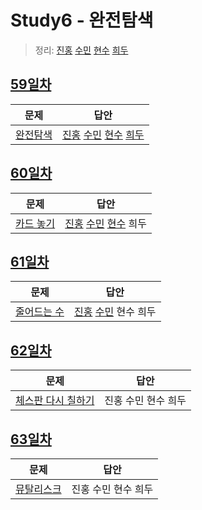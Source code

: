 # Study6 - 완전탐색
> 정리: [진홍](self_study/kjh.md) [수민](self_study/ysm.pdf) [현수](self_study/hhs.md) [희두](self_study/jhd.md)

## [59일차](Day59)

| 문제                 | 답안                |
| -------------------- | ------------------- |
| [완전탐색](https://www.acmicpc.net/problem/2309) | [진홍](Day59/kjh.kt) [수민](Day59/ysm.cpp) [현수](Day59/hhs.java) [희두](Day59/jhd.cpp) |

## [60일차](Day60)

| 문제                 | 답안                |
| -------------------- | ------------------- |
| [카드 놓기](https://www.acmicpc.net/problem/5568) | [진홍](Day60/kjh.kt) [수민](Day60/ysm.cpp) [현수](Day60/hhs.java) 희두 |

## [61일차](Day61) <!-- 수민 출제 -->

| 문제                 | 답안                |
| -------------------- | ------------------- |
| [줄어드는 수](https://www.acmicpc.net/problem/1174) | [진홍](Day61/kjh.kt) [수민](Day61/ysm.cpp) 현수 희두 |

## [62일차](Day62)

| 문제                 | 답안                |
| -------------------- | ------------------- |
| [체스판 다시 칠하기](https://www.acmicpc.net/problem/1018) | 진홍 수민 현수 희두 |

## [63일차](Day63)

| 문제                 | 답안                |
| -------------------- | ------------------- |
| [뮤탈리스크](https://www.acmicpc.net/problem/12869) | 진홍 수민 현수 희두 |
